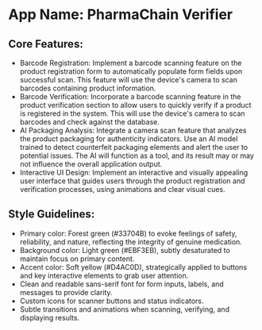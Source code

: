# **App Name**: PharmaChain Verifier

## Core Features:

- Barcode Registration: Implement a barcode scanning feature on the product registration form to automatically populate form fields upon successful scan. This feature will use the device's camera to scan barcodes containing product information.
- Barcode Verification: Incorporate a barcode scanning feature in the product verification section to allow users to quickly verify if a product is registered in the system. This will use the device's camera to scan barcodes and check against the database.
- AI Packaging Analysis: Integrate a camera scan feature that analyzes the product packaging for authenticity indicators. Use an AI model trained to detect counterfeit packaging elements and alert the user to potential issues. The AI will function as a tool, and its result may or may not influence the overall application output.
- Interactive UI Design: Implement an interactive and visually appealing user interface that guides users through the product registration and verification processes, using animations and clear visual cues.

## Style Guidelines:

- Primary color: Forest green (#33704B) to evoke feelings of safety, reliability, and nature, reflecting the integrity of genuine medication. 
- Background color: Light green (#EBF3EB), subtly desaturated to maintain focus on primary content.
- Accent color: Soft yellow (#D4AC0D), strategically applied to buttons and key interactive elements to grab user attention.
- Clean and readable sans-serif font for form inputs, labels, and messages to provide clarity. 
- Custom icons for scanner buttons and status indicators.
- Subtle transitions and animations when scanning, verifying, and displaying results.